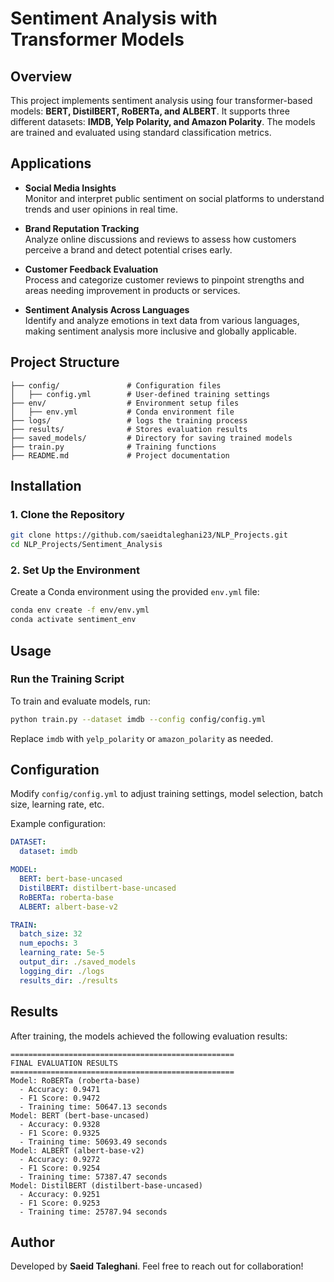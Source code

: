 # Sentiment Analysis with Transformer Models

## Overview
This project implements sentiment analysis using four transformer-based models: **BERT, DistilBERT, RoBERTa, and ALBERT**. It supports three different datasets: **IMDB, Yelp Polarity, and Amazon Polarity**. The models are trained and evaluated using standard classification metrics.

## Applications

- **Social Media Insights**  
  Monitor and interpret public sentiment on social platforms to understand trends and user opinions in real time.

- **Brand Reputation Tracking**  
  Analyze online discussions and reviews to assess how customers perceive a brand and detect potential crises early.

- **Customer Feedback Evaluation**  
  Process and categorize customer reviews to pinpoint strengths and areas needing improvement in products or services.

- **Sentiment Analysis Across Languages**  
  Identify and analyze emotions in text data from various languages, making sentiment analysis more inclusive and globally applicable.


## Project Structure
```
├── config/               # Configuration files
│   ├── config.yml        # User-defined training settings
├── env/                  # Environment setup files
│   ├── env.yml           # Conda environment file
├── logs/                 # logs the training process
├── results/              # Stores evaluation results
├── saved_models/         # Directory for saving trained models
├── train.py              # Training functions
├── README.md             # Project documentation
```

## Installation
### **1. Clone the Repository**
```bash
git clone https://github.com/saeidtaleghani23/NLP_Projects.git
cd NLP_Projects/Sentiment_Analysis
```

### **2. Set Up the Environment**
Create a Conda environment using the provided `env.yml` file:
```bash
conda env create -f env/env.yml
conda activate sentiment_env
```

## Usage
### **Run the Training Script**
To train and evaluate models, run:
```bash
python train.py --dataset imdb --config config/config.yml
```
Replace `imdb` with `yelp_polarity` or `amazon_polarity` as needed.

## Configuration
Modify `config/config.yml` to adjust training settings, model selection, batch size, learning rate, etc.

Example configuration:
```yaml
DATASET:
  dataset: imdb

MODEL:
  BERT: bert-base-uncased
  DistilBERT: distilbert-base-uncased
  RoBERTa: roberta-base
  ALBERT: albert-base-v2

TRAIN:
  batch_size: 32
  num_epochs: 3
  learning_rate: 5e-5
  output_dir: ./saved_models
  logging_dir: ./logs
  results_dir: ./results
```

## Results
After training, the models achieved the following evaluation results:
```
==================================================
FINAL EVALUATION RESULTS
==================================================
Model: RoBERTa (roberta-base)
  - Accuracy: 0.9471
  - F1 Score: 0.9472
  - Training time: 50647.13 seconds
Model: BERT (bert-base-uncased)
  - Accuracy: 0.9328
  - F1 Score: 0.9325
  - Training time: 50693.49 seconds
Model: ALBERT (albert-base-v2)
  - Accuracy: 0.9272
  - F1 Score: 0.9254
  - Training time: 57387.47 seconds
Model: DistilBERT (distilbert-base-uncased)
  - Accuracy: 0.9251
  - F1 Score: 0.9253
  - Training time: 25787.94 seconds
```


## Author
Developed by **Saeid Taleghani**. Feel free to reach out for collaboration!


